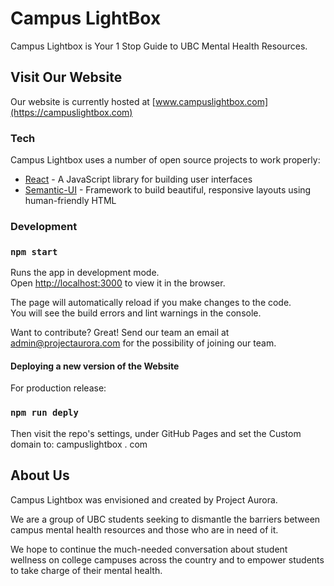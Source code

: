 # Campus LightBox

Campus Lightbox is Your 1 Stop Guide to UBC Mental Health Resources.


## Visit Our Website

Our website is currently hosted at [www.campuslightbox.com](https://campuslightbox.com)

### Tech

Campus Lightbox uses a number of open source projects to work properly:

* [React] - A JavaScript library for building user interfaces
* [Semantic-UI] - Framework to build beautiful, responsive layouts using human-friendly HTML



### Development
### `npm start`

Runs the app in development mode.<br>
Open [http://localhost:3000](http://localhost:3000) to view it in the browser.

The page will automatically reload if you make changes to the code.<br>
You will see the build errors and lint warnings in the console.

Want to contribute? Great!
Send our team an email at [admin@projectaurora.com](mailto:admin@projectaurora.com) for the possibility of joining our team.

#### Deploying a new version of the Website
For production release:
### `npm run deply`

Then visit the repo's settings, under GitHub Pages and set the Custom domain to: campuslightbox . com
   
   ## About Us
Campus Lightbox was envisioned and created by Project Aurora.

We are a group of UBC students seeking to dismantle the barriers between
campus mental health resources and those who are in need of it.

We hope to continue the much-­needed conversation about student wellness
on college campuses across the country and to empower students to take charge of their mental health.

[//]: # (These are reference links used in the body of this note and get stripped out when the markdown processor does its job. There is no need to format nicely because it shouldn't be seen. Thanks SO - 
http://stackoverflow.com/questions/4823468/store-comments-in-markdown-syntax)


   [React]: <https://reactjs.org/>
   [Semantic-UI]: <https://react.semantic-ui.com/>
   

